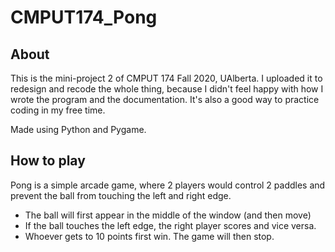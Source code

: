 # CMPUT174_Pong

## About
This is the mini-project 2 of CMPUT 174 Fall 2020, UAlberta. I uploaded it to redesign and recode the whole thing, because I didn't feel happy with how I wrote the program and the documentation. It's also a good way to practice coding in my free time.

Made using Python and Pygame.

## How to play
Pong is a simple arcade game, where 2 players would control 2 paddles and
prevent the ball from touching the left and right edge.
- The ball will first appear in the middle of the window (and then move)
- If the ball touches the left edge, the right player scores and vice versa.
- Whoever gets to 10 points first win. The game will then stop.
